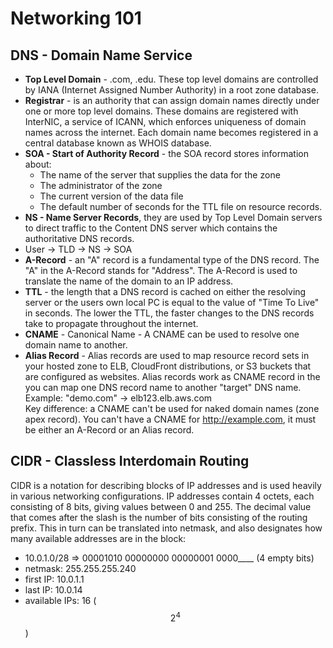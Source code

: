 # Networking 101

## DNS - Domain Name Service

* **Top Level Domain** - .com, .edu. These top level domains are controlled by IANA (Internet Assigned Number Authority) in a root zone database.
* **Registrar** - is an authority that can assign domain names directly under one or more top level domains. These domains are registered with InterNIC, a service of ICANN, which enforces uniqueness of domain names across the internet. Each domain name becomes registered in a central database known as WHOIS database.
* **SOA - Start of Authority Record** - the SOA record stores information about:
  * The name of the server that supplies the data for the zone
  * The administrator of the zone
  * The current version of the data file
  * The default number of seconds for the TTL file on resource records.
* **NS - Name Server Records**, they are used by Top Level Domain servers to direct traffic to the Content DNS server which contains the authoritative DNS records.
* User -> TLD -> NS -> SOA
* **A-Record** - an "A" record is a fundamental type of the DNS record. The "A" in the A-Record stands for "Address". The A-Record is used to translate the name of the domain to an IP address.
* **TTL** - the length that a DNS record is cached on either the resolving server or the users own local PC is equal to the value of "Time To Live" in seconds. The lower the TTL, the faster changes to the DNS records take to propagate throughout the internet.
* **CNAME** - Canonical Name - A CNAME can be used to resolve one domain name to another.
* **Alias Record** - Alias records are used to map resource record sets in your hosted zone to ELB, CloudFront distributions, or S3 buckets that are configured as websites. Alias records work as CNAME record in the you can map one DNS record name to another "target" DNS name.\
  Example: "demo.com" -> elb123.elb.aws.com\
  Key difference: a CNAME can't be used for naked domain names (zone apex record). You can't have a CNAME for http://example.com, it must be either an A-Record or an Alias record.

## CIDR - Classless Interdomain Routing

CIDR is a notation for describing blocks of IP addresses and is used heavily in various networking configurations. IP addresses contain 4 octets, each consisting of 8 bits, giving values between 0 and 255. The decimal value that comes after the slash is the number of bits consisting of the routing prefix. This in turn can be translated into netmask, and also designates how many available addresses are in the block:

* 10.0.1.0/28 => 00001010 00000000 00000001 0000\_\_\_\_ (4 empty bits)
* netmask: 255.255.255.240
* first IP: 10.0.1.1
* last IP: 10.0.14&#x20;
* available IPs: 16 ( $$2^4$$ )

